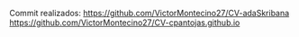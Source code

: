 Commit realizados:
https://github.com/VictorMontecino27/CV-adaSkribana
https://github.com/VictorMontecino27/CV-cpantojas.github.io
